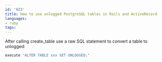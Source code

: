 ```yaml
---
id: '923'
title: How to use unlogged PostgreSQL tables in Rails and ActiveRecord
languages:
- ruby
tags:
---
```

After calling create_table use a raw SQL statement to convert a table to unlogged:

```ruby
execute "ALTER TABLE xxx SET UNLOGGED;"
```
